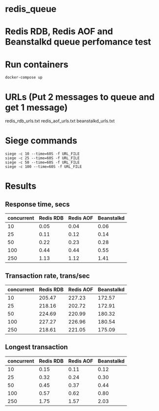 # redis_queue

# Redis RDB, Redis AOF and Beanstalkd queue perfomance test

# Run containers
`docker-compose up`

# URLs (Put 2 messages to queue and get 1 message)
redis_rdb_urls.txt 
redis_aof_urls.txt 
beanstalkd_urls.txt 

# Siege commands
```
siege -c 10 --time=60S -f URL_FILE
siege -c 25 --time=60S -f URL_FILE
siege -c 50 --time=60S -f URL_FILE
siege -c 100 --time=60S -f URL_FILE
```

# Results
## Response time, secs
concurrent | Redis RDB | Redis AOF | Beanstalkd |  
--- | --- | --- | --- |  
10 | 0.05 | 0.04 | 0.06 |  
25 | 0.11 | 0.12 | 0.14 |  
50 | 0.22 | 0.23 | 0.28 |  
100 | 0.44 | 0.44 | 0.55 | 
250 | 1.13 | 1.12 | 1.41 |
 
## Transaction rate, trans/sec
concurrent | Redis RDB | Redis AOF | Beanstalkd |  
--- | --- | --- | --- |  
10 | 205.47 | 227.23 | 172.57 |  
25 | 218.16 | 202.72 | 172.91 |  
50 | 224.69 | 220.99 | 180.32 |  
100 | 227.27 | 226.96 | 180.54 |
250 | 218.61 | 221.05 | 175.09 |
 
## Longest transaction
concurrent | Redis RDB | Redis AOF | Beanstalkd |  
--- | --- | --- | --- |  
10 | 0.15 | 0.11 | 0.12 |  
25 | 0.32 | 0.24 | 0.30 |  
50 | 0.45 | 0.37 | 0.44 |  
100 | 0.57 | 0.62 | 0.80 |
250 | 1.75 | 1.57 | 2.03 |